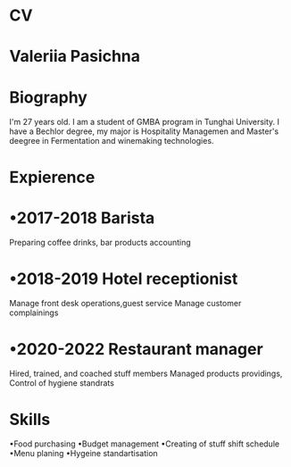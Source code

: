 # CV
# Valeriia Pasichna 

# Biography

I'm 27 years old. I am a student of GMBA
program in Tunghai University. I have a Bechlor degree, 
my major is Hospitality Managemen and Master's 
deegree in Fermentation and winemaking 
technologies. 

# Expierence 

# •2017-2018 Barista 
Preparing coffee drinks, bar products accounting
# •2018-2019 Hotel receptionist
Manage front desk operations,guest service
Manage customer complainings
# •2020-2022 Restaurant manager
Hired, trained, and coached stuff members
Managed products providings, 
Control of hygiene standrats 

# Skills

•Food purchasing 
•Budget management 
•Creating of stuff 
shift schedule
•Menu planing 
•Hygeine standartisation 
